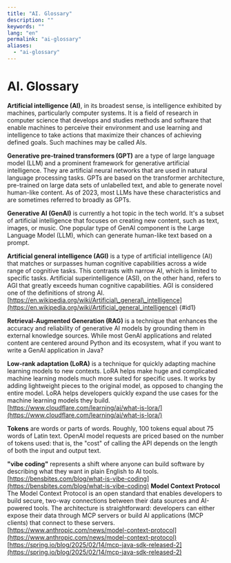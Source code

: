 ```yaml
---
title: "AI. Glossary"
description: ""
keywords: ""
lang: "en"
permalink: "ai-glossary"
aliases:
  - "ai-glossary"
---
```



# AI. Glossary

**Artificial intelligence (AI)**, in its broadest sense, is intelligence exhibited by machines, particularly computer systems. It is a field of research in computer science that develops and studies methods and software that enable machines to perceive their environment and use learning and intelligence to take actions that maximize their chances of achieving defined goals. Such machines may be called AIs.

**Generative pre-trained transformers (GPT)** are a type of large language model (LLM) and a prominent framework for generative artificial intelligence. They are artificial neural networks that are used in natural language processing tasks. GPTs are based on the transformer architecture, pre-trained on large data sets of unlabelled text, and able to generate novel human-like content. As of 2023, most LLMs have these characteristics and are sometimes referred to broadly as GPTs.

**Generative AI (GenAI)** is currently a hot topic in the tech world. It's a subset of artificial intelligence that focuses on creating new content, such as text, images, or music. One popular type of GenAI component is the Large Language Model (LLM), which can generate human-like text based on a prompt.

**Artificial general intelligence (AGI)** is a type of artificial intelligence (AI) that matches or surpasses human cognitive capabilities across a wide range of cognitive tasks. This contrasts with narrow AI, which is limited to specific tasks. Artificial superintelligence (ASI), on the other hand, refers to AGI that greatly exceeds human cognitive capabilities. AGI is considered one of the definitions of strong AI. [https://en.wikipedia.org/wiki/Artificial\_general\_intelligence](https://en.wikipedia.org/wiki/Artificial_general_intelligence) {#id1}

**Retrieval-Augmented Generation (RAG)** is a technique that enhances the accuracy and reliability of generative AI models by grounding them in external knowledge sources. While most GenAI applications and related content are centered around Python and its ecosystem, what if you want to write a GenAI application in Java?

**Low-rank adaptation (LoRA)** is a technique for quickly adapting machine learning models to new contexts. LoRA helps make huge and complicated machine learning models much more suited for specific uses. It works by adding lightweight pieces to the original model, as opposed to changing the entire model. LoRA helps developers quickly expand the use cases for the machine learning models they build. [https://www.cloudflare.com/learning/ai/what-is-lora/](https://www.cloudflare.com/learning/ai/what-is-lora/)

**Tokens** are words or parts of words. Roughly, 100 tokens equal about 75 words of Latin text. OpenAI model requests are priced based on the number of tokens used: that is, the "cost" of calling the API depends on the length of both the input and output text.

**"vibe coding"** represents a shift where anyone can build software by describing what they want in plain English to AI tools. [https://bensbites.com/blog/what-is-vibe-coding](https://bensbites.com/blog/what-is-vibe-coding)
**Model Context Protocol** The Model Context Protocol is an open standard that enables developers to build secure, two-way connections between their data sources and AI-powered tools. The architecture is straightforward: developers can either expose their data through MCP servers or build AI applications (MCP clients) that connect to these servers. [https://www.anthropic.com/news/model-context-protocol](https://www.anthropic.com/news/model-context-protocol) [https://spring.io/blog/2025/02/14/mcp-java-sdk-released-2](https://spring.io/blog/2025/02/14/mcp-java-sdk-released-2)
